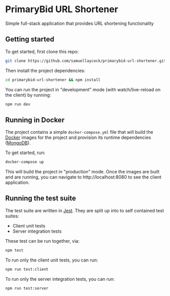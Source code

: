 # PrimaryBid URL Shortener

Simple full-stack application that provides URL shortening functionality

## Getting started

To get started, first clone this repo:

```bash
git clone https://github.com/samuellaycock/primarybid-url-shortener.git
```

Then install the project dependencies:
```bash
cd primarybid-url-shortener && npm install
```

You can run the project in "development" mode (with watch/live-reload on the client) by running:

```bash
npm run dev
```

## Running in Docker

The project contains a simple `docker-compose.yml` file that will build the [Docker](https://www.docker.com/) images for the project and provision its runtime dependencies ([MongoDB](https://www.mongodb.com/)).

To get started, run:

```bash
docker-compose up
```

This will build the project in "production" mode. Once the images are built and are running, you can navigate to http://localhost:8080 to see the client application.

## Running the test suite

The test suite are written in [Jest](https://jestjs.io/). They are split up into to self contained test suites:

- Client unit tests
- Server integration tests

These test can be run together, via:

```bash
npm test
```

To run only the client unit tests, you can run:

```bash
npm run test:client
```

To run only the server integration tests, you can run:

```bash
npm run test:server
```
